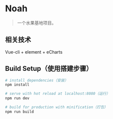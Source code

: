 # Noah

> 一个水果基地项目。
## 相关技术
Vue-cli + element + eCharts

## Build Setup（使用搭建步骤）
``` bash
# install dependencies（安装）
npm install

# serve with hot reload at localhost:8080（运行）
npm run dev

# build for production with minification（打包）
npm run build
